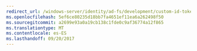 ```yaml
---
redirect_url: /windows-server/identity/ad-fs/development/custom-id-tokens-in-ad-fs
ms.openlocfilehash: 5ef6ce80235d18bb7fa4651ef11ea6a262498f50
ms.sourcegitcommit: a2699e93a0a19cb138c1fde0c9af36774a12f865
ms.translationtype: MT
ms.contentlocale: es-ES
ms.lasthandoff: 09/20/2017
---
```

